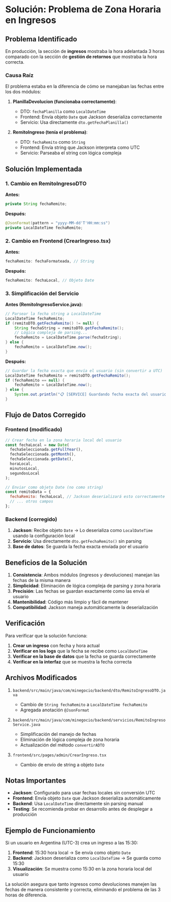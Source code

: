 # Solución: Problema de Zona Horaria en Ingresos

## Problema Identificado

En producción, la sección de **ingresos** mostraba la hora adelantada 3 horas comparado con la sección de **gestión de retornos** que mostraba la hora correcta.

### Causa Raíz

El problema estaba en la diferencia de cómo se manejaban las fechas entre los dos módulos:

1. **PlanillaDevolucion (funcionaba correctamente)**:
   - DTO: `fechaPlanilla` como `LocalDateTime`
   - Frontend: Envía objeto `Date` que Jackson deserializa correctamente
   - Servicio: Usa directamente `dto.getFechaPlanilla()`

2. **RemitoIngreso (tenía el problema)**:
   - DTO: `fechaRemito` como `String`
   - Frontend: Envía string que Jackson interpreta como UTC
   - Servicio: Parseaba el string con lógica compleja

## Solución Implementada

### 1. Cambio en RemitoIngresoDTO

**Antes:**
```java
private String fechaRemito;
```

**Después:**
```java
@JsonFormat(pattern = "yyyy-MM-dd'T'HH:mm:ss")
private LocalDateTime fechaRemito;
```

### 2. Cambio en Frontend (CrearIngreso.tsx)

**Antes:**
```javascript
fechaRemito: fechaFormateada, // String
```

**Después:**
```javascript
fechaRemito: fechaLocal, // Objeto Date
```

### 3. Simplificación del Servicio

**Antes (RemitoIngresoService.java):**
```java
// Parsear la fecha string a LocalDateTime
LocalDateTime fechaRemito;
if (remitoDTO.getFechaRemito() != null) {
    String fechaString = remitoDTO.getFechaRemito();
    // Lógica compleja de parsing...
    fechaRemito = LocalDateTime.parse(fechaString);
} else {
    fechaRemito = LocalDateTime.now();
}
```

**Después:**
```java
// Guardar la fecha exacta que envía el usuario (sin convertir a UTC)
LocalDateTime fechaRemito = remitoDTO.getFechaRemito();
if (fechaRemito == null) {
    fechaRemito = LocalDateTime.now();
} else {
    System.out.println("📋 [SERVICE] Guardando fecha exacta del usuario (sin conversión UTC): " + fechaRemito);
}
```

## Flujo de Datos Corregido

### Frontend (modificado)
```javascript
// Crear fecha en la zona horaria local del usuario
const fechaLocal = new Date(
  fechaSeleccionada.getFullYear(),
  fechaSeleccionada.getMonth(),
  fechaSeleccionada.getDate(),
  horaLocal,
  minutosLocal,
  segundosLocal
);

// Enviar como objeto Date (no como string)
const remitoData = {
  fechaRemito: fechaLocal, // Jackson deserializará esto correctamente
  // ... otros campos
};
```

### Backend (corregido)
1. **Jackson**: Recibe objeto `Date` → Lo deserializa como `LocalDateTime` usando la configuración local
2. **Servicio**: Usa directamente `dto.getFechaRemito()` sin parsing
3. **Base de datos**: Se guarda la fecha exacta enviada por el usuario

## Beneficios de la Solución

1. **Consistencia**: Ambos módulos (ingresos y devoluciones) manejan las fechas de la misma manera
2. **Simplicidad**: Eliminación de lógica compleja de parsing y zona horaria
3. **Precisión**: Las fechas se guardan exactamente como las envía el usuario
4. **Mantenibilidad**: Código más limpio y fácil de mantener
5. **Compatibilidad**: Jackson maneja automáticamente la deserialización

## Verificación

Para verificar que la solución funciona:

1. **Crear un ingreso** con fecha y hora actual
2. **Verificar en los logs** que la fecha se recibe como `LocalDateTime`
3. **Verificar en la base de datos** que la fecha se guarda correctamente
4. **Verificar en la interfaz** que se muestra la fecha correcta

## Archivos Modificados

1. `backend/src/main/java/com/minegocio/backend/dto/RemitoIngresoDTO.java`
   - Cambio de `String fechaRemito` a `LocalDateTime fechaRemito`
   - Agregada anotación `@JsonFormat`

2. `backend/src/main/java/com/minegocio/backend/servicios/RemitoIngresoService.java`
   - Simplificación del manejo de fechas
   - Eliminación de lógica compleja de zona horaria
   - Actualización del método `convertirADTO`

3. `frontend/src/pages/admin/CrearIngreso.tsx`
   - Cambio de envío de string a objeto `Date`

## Notas Importantes

- **Jackson**: Configurado para usar fechas locales sin conversión UTC
- **Frontend**: Envía objeto `Date` que Jackson deserializa automáticamente
- **Backend**: Usa `LocalDateTime` directamente sin parsing manual
- **Testing**: Se recomienda probar en desarrollo antes de desplegar a producción

## Ejemplo de Funcionamiento

Si un usuario en Argentina (UTC-3) crea un ingreso a las 15:30:

1. **Frontend**: 15:30 hora local → Se envía como objeto `Date`
2. **Backend**: Jackson deserializa como `LocalDateTime` → Se guarda como 15:30
3. **Visualización**: Se muestra como 15:30 en la zona horaria local del usuario

La solución asegura que tanto ingresos como devoluciones manejen las fechas de manera consistente y correcta, eliminando el problema de las 3 horas de diferencia.
